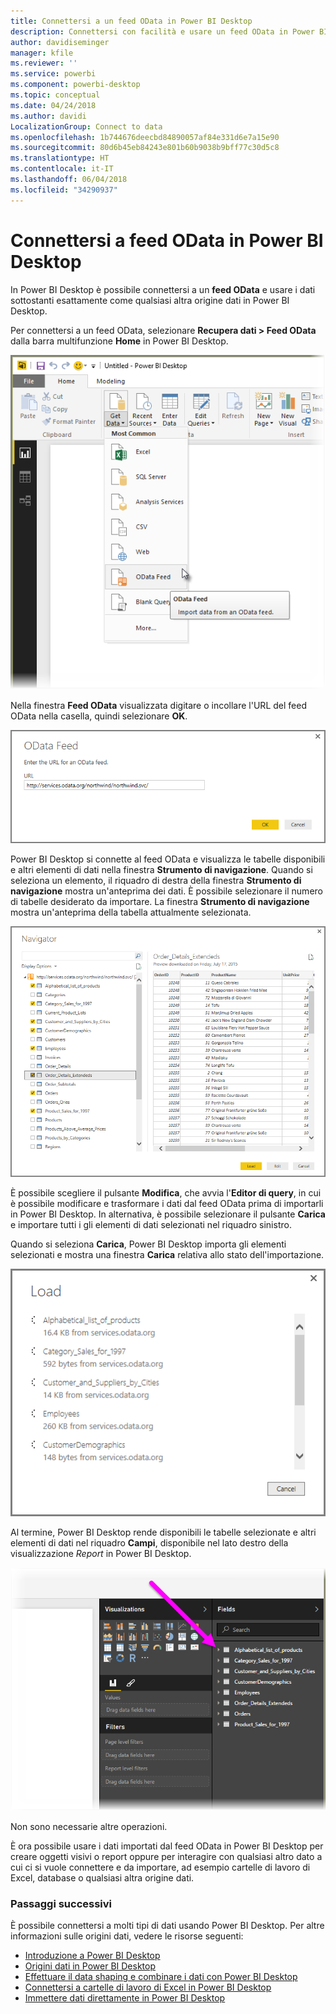 ```yaml
---
title: Connettersi a un feed OData in Power BI Desktop
description: Connettersi con facilità e usare un feed OData in Power BI Desktop
author: davidiseminger
manager: kfile
ms.reviewer: ''
ms.service: powerbi
ms.component: powerbi-desktop
ms.topic: conceptual
ms.date: 04/24/2018
ms.author: davidi
LocalizationGroup: Connect to data
ms.openlocfilehash: 1b744676deecbd84890057af84e331d6e7a15e90
ms.sourcegitcommit: 80d6b45eb84243e801b60b9038b9bff77c30d5c8
ms.translationtype: HT
ms.contentlocale: it-IT
ms.lasthandoff: 06/04/2018
ms.locfileid: "34290937"
---
```

# <a name="connect-to-odata-feeds-in-power-bi-desktop"></a>Connettersi a feed OData in Power BI Desktop
In Power BI Desktop è possibile connettersi a un **feed OData** e usare i dati sottostanti esattamente come qualsiasi altra origine dati in Power BI Desktop.

Per connettersi a un feed OData, selezionare **Recupera dati > Feed OData** dalla barra multifunzione **Home** in Power BI Desktop.

![](media/desktop-connect-odata/connect-to-odata_1.png)

Nella finestra **Feed OData** visualizzata digitare o incollare l'URL del feed OData nella casella, quindi selezionare **OK**.

![](media/desktop-connect-odata/connect-to-odata_2.png)

Power BI Desktop si connette al feed OData e visualizza le tabelle disponibili e altri elementi di dati nella finestra **Strumento di navigazione**. Quando si seleziona un elemento, il riquadro di destra della finestra **Strumento di navigazione** mostra un'anteprima dei dati. È possibile selezionare il numero di tabelle desiderato da importare. La finestra **Strumento di navigazione** mostra un'anteprima della tabella attualmente selezionata.

![](media/desktop-connect-odata/connect-to-odata_3.png)

È possibile scegliere il pulsante **Modifica**, che avvia l'**Editor di query**, in cui è possibile modificare e trasformare i dati dal feed OData prima di importarli in Power BI Desktop. In alternativa, è possibile selezionare il pulsante **Carica** e importare tutti i gli elementi di dati selezionati nel riquadro sinistro.

Quando si seleziona **Carica**, Power BI Desktop importa gli elementi selezionati e mostra una finestra **Carica** relativa allo stato dell'importazione.

![](media/desktop-connect-odata/connect-to-odata_4.png)

Al termine, Power BI Desktop rende disponibili le tabelle selezionate e altri elementi di dati nel riquadro **Campi**, disponibile nel lato destro della visualizzazione *Report* in Power BI Desktop.

![](media/desktop-connect-odata/connect-to-odata_5.png)

Non sono necessarie altre operazioni.

È ora possibile usare i dati importati dal feed OData in Power BI Desktop per creare oggetti visivi o report oppure per interagire con qualsiasi altro dato a cui ci si vuole connettere e da importare, ad esempio cartelle di lavoro di Excel, database o qualsiasi altra origine dati.

### <a name="next-steps"></a>Passaggi successivi
È possibile connettersi a molti tipi di dati usando Power BI Desktop. Per altre informazioni sulle origini dati, vedere le risorse seguenti:

* [Introduzione a Power BI Desktop](desktop-getting-started.md)
* [Origini dati in Power BI Desktop](desktop-data-sources.md)
* [Effettuare il data shaping e combinare i dati con Power BI Desktop](desktop-shape-and-combine-data.md)
* [Connettersi a cartelle di lavoro di Excel in Power BI Desktop](desktop-connect-excel.md)   
* [Immettere dati direttamente in Power BI Desktop](desktop-enter-data-directly-into-desktop.md)   

